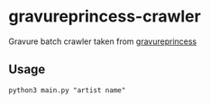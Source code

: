# gravureprincess-crawler
Gravure batch crawler taken from [gravureprincess](https://idol.gravureprincess.date)

## Usage
`python3 main.py "artist name"`